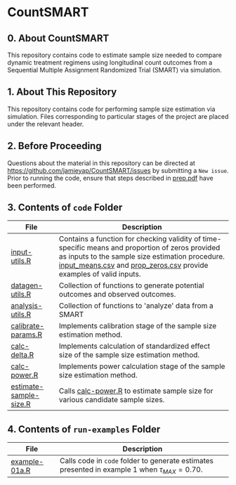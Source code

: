 # CountSMART

## 0. About CountSMART

This repository contains code to estimate sample size needed to compare dynamic treatment regimens using longitudinal count outcomes from a Sequential Multiple Assignment Randomized Trial (SMART) via simulation.

## 1. About This Repository

This repository contains code for performing sample size estimation via simulation. Files corresponding to particular stages of the project are placed under the relevant header.

## 2. Before Proceeding

Questions about the material in this repository can be directed at https://github.com/jamieyap/CountSMART/issues by submitting a `New issue`. Prior to running the code, ensure that steps described in [prep.pdf](https://github.com/jamieyap/CountSMART/tree/master/run-examples/prep.pdf) have been performed.

## 3. Contents of `code` Folder

File | Description
------------ | -------------
[input-utils.R](https://github.com/jamieyap/CountSMART/tree/master/code/input-utils.R) | Contains a function for checking validity of time-specific means and proportion of zeros provided as inputs to the sample size estimation procedure. [input_means.csv](https://github.com/jamieyap/CountSMART/tree/master/run-examples/dat-example-01a/input_means.csv) and [prop_zeros.csv](https://github.com/jamieyap/CountSMART/tree/master/run-examples/dat-example-01a/prop_zeros.csv)  provide examples of valid inputs.
[datagen-utils.R](https://github.com/jamieyap/CountSMART/tree/master/code/datagen-utils.R) | Collection of functions to generate potential outcomes and observed outcomes.
[analysis-utils.R](https://github.com/jamieyap/CountSMART/tree/master/code/analysis-utils.R) | Collection of functions to 'analyze' data from a SMART
[calibrate-params.R](https://github.com/jamieyap/CountSMART/tree/master/code/calibrate-params.R) | Implements calibration stage of the sample size estimation method.
[calc-delta.R](https://github.com/jamieyap/CountSMART/tree/master/code/calc-delta.R) |  Implements calculation of standardized effect size of the sample size estimation method.
[calc-power.R](https://github.com/jamieyap/CountSMART/tree/master/code/calc-power.R) |  Implements power calculation stage of the sample size estimation method.
[estimate-sample-size.R](https://github.com/jamieyap/CountSMART/tree/master/code/estimate-sample-size.R) | Calls [calc-power.R](https://github.com/jamieyap/CountSMART/tree/master/code/calc-power.R) to estimate sample size for various candidate sample sizes.

## 4. Contents of `run-examples` Folder

File | Description
------------ | -------------
[example-01a.R](https://github.com/jamieyap/CountSMART/tree/master/run-examples/example-01a.R) | Calls code in `code` folder to generate estimates presented in example 1 when $\tau_{MAX}=0.70$.

